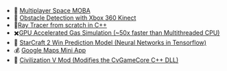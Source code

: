 

* :space_invader: [Multiplayer Space MOBA](https://github.com/lfricken/StellarReaction#readme)
* :eyes: [Obstacle Detection with Xbox 360 Kinect](https://github.com/lfricken/obstacle_detection#readme)
* :flashlight:[Ray Tracer from scratch in C++](https://github.com/lfricken/RayTracer/tree/master#readme)
* :heavy_multiplication_x:[GPU Accelerated Gas Simulation (~50x faster than Multithreaded CPU)](https://github.com/lfricken/SpaceStationManager/tree/custom_dx_dy/Assets/Scripts#readme)
* :100: [StarCraft 2 Win Prediction Model (Neural Networks in Tensorflow)](https://github.com/lfricken/sc2ai#readme)
* :moneybag: [Google Maps Mini App](https://github.com/lfricken/kendall_webapp_public#readme)
* :green_apple: [Civilization V Mod (Modifies the CvGameCore C++ DLL)](https://github.com/lfricken/LeonMod#readme)
